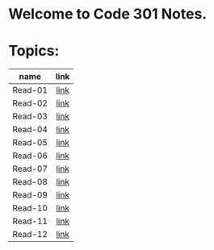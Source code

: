 # Welcome to Code 301 Notes.


# Topics:

| name | link |	
| :---:| :---:|	
|Read-01|[link](Read-Class-301/Read-01.md)|
|Read-02|[link](Read-Class-301/Read-02.md)|
|Read-03|[link](Read-Class-301/Read-03.md)|
|Read-04|[link](Read-Class-301/Read-04.md)|
|Read-05|[link](Read-Class-301/Read-05.md)|
|Read-06|[link](Read-Class-301/Read-06.md)|
|Read-07|[link](Read-Class-301/Read-07.md)|
|Read-08|[link](Read-Class-301/Read-08.md)|
|Read-09|[link](Read-Class-301/Read-09.md)|
|Read-10|[link](Read-Class-301/Read-10.md)|
|Read-11|[link](Read-Class-301/Read-11.md)|
|Read-12|[link](Read-Class-301/Read-12.md)|